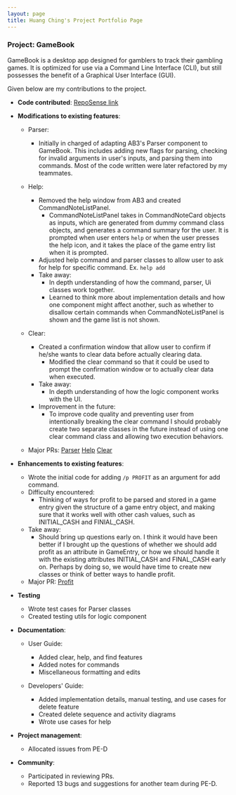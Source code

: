 ```yaml
---
layout: page
title: Huang Ching's Project Portfolio Page
---
```


### Project: GameBook

GameBook is a desktop app designed for gamblers to track their gambling games. It is optimized for use via a Command
Line Interface (CLI), but still possesses the benefit of a Graphical User Interface (GUI).

Given below are my contributions to the project.

* **Code contributed**: [RepoSense link](https://nus-cs2103-ay2122s1.github.io/tp-dashboard/?search=ching&sort=groupTitle&sortWithin=title&timeframe=commit&mergegroup=&groupSelect=groupByAuthors&breakdown=true&checkedFileTypes=docs~functional-code~other~test-code&since=2021-09-17&tabOpen=true&tabAuthor=chingh20&tabRepo=AY2122S1-CS2103T-W13-3%2Ftp%5Bmaster%5D&authorshipIsMergeGroup=false&authorshipFileTypes=docs~functional-code~test-code&authorshipIsBinaryFileTypeChecked=false&zFR=false&until=2021-11-04&tabType=authorship)

* **Modifications to existing features**:
    * Parser:
      * Initially in charged of adapting AB3's Parser component to GameBook. This includes adding new flags for parsing,
      checking for invalid arguments in user's inputs, and parsing them into commands. Most of the code written were later
      refactored by my teammates. 
      
    * Help:
      * Removed the help window from AB3 and created CommandNoteListPanel.
        * CommandNoteListPanel takes in CommandNoteCard objects as inputs, which are generated from dummy command class objects, 
        and generates a command summary for the user. It is prompted when user enters `help` or when the user presses the help icon,
        and it takes the place of the game entry list when it is prompted.
      * Adjusted help command and parser classes to allow user to ask for help for specific command. Ex. `help add`
      * Take away:
        * In depth understanding of how the command, parser, Ui classes work together.
        * Learned to think more about implementation details and how one component might affect another, 
        such as whether to disallow certain commands when CommandNoteListPanel is shown and the game list is not shown.

    * Clear:
      * Created a confirmation window that allow user to confirm if he/she wants to clear data before actually clearing data. 
        * Modified the clear command so that it could be used to prompt the confirmation window or to actually clear data when executed.
      * Take away:
        * In depth understanding of how the logic component works with the UI.
      * Improvement in the future:
        * To improve code quality and preventing user from intentionally breaking the clear command I should probably create two separate
        classes in the future instead of using one clear command class and allowing two execution behaviors.
    * Major PRs: [Parser](https://github.com/AY2122S1-CS2103T-W13-3/tp/pull/36) [Help](https://github.com/AY2122S1-CS2103T-W13-3/tp/pull/99)
    [Clear](https://github.com/AY2122S1-CS2103T-W13-3/tp/pull/105) 


* **Enhancements to existing features**:
    * Wrote the initial code for adding `/p PROFIT` as an argument for add command. 
    * Difficulty encountered: 
      * Thinking of ways for profit to be parsed and stored in a game entry given the structure of a game entry object, 
      and making sure that it works well with other cash values, such as INITIAL_CASH and FINIAL_CASH. 
    * Take away:
      * Should bring up questions early on. I think it would have been better if I brought up the questions of whether 
      we should add profit as an attribute in GameEntry, or how we should handle it with the existing attributes INITIAL_CASH and FINAL_CASH early on. 
      Perhaps by doing so, we would have time to create new classes or think of better ways to handle profit.
    * Major PR: [Profit](https://github.com/AY2122S1-CS2103T-W13-3/tp/pull/106)
 
 
* **Testing**
  * Wrote test cases for Parser classes 
  * Created testing utils for logic component
  

* **Documentation**:
    * User Guide:
      - Added clear, help, and find features
      - Added notes for commands
      - Miscellaneous formatting and edits
      
    * Developers' Guide:
      - Added implementation details, manual testing, and use cases for delete feature
      - Created delete sequence and activity diagrams
      - Wrote use cases for help
   
   
* **Project management**:
  * Allocated issues from PE-D
  

* **Community**:
    * Participated in reviewing PRs.
    * Reported 13 bugs and suggestions for another team during PE-D.
